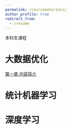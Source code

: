 ```yaml
---
permalink: /coursematerials/
author_profile: true
redirect_from:
  - /resume
---
```

本科生课程

大数据优化
======
[第一章  内容简介](https://zhenhuapeng.github.io/files/opt_section1.pdf)

统计机器学习
======

深度学习
======

